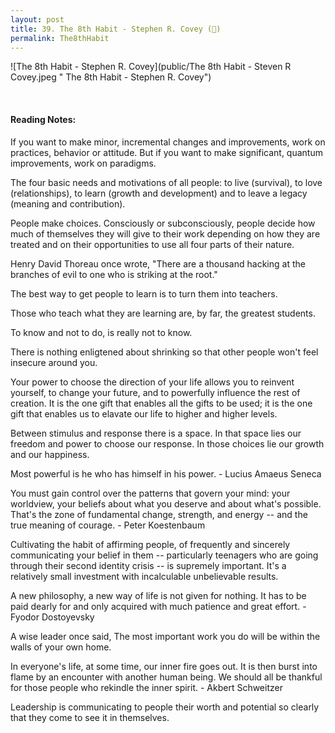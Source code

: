 ```yaml
---
layout: post
title: 39. The 8th Habit - Stephen R. Covey (📖)
permalink: The8thHabit
---
```


![The 8th Habit - Stephen R. Covey](public/The 8th Habit - Steven R Covey.jpeg " The 8th Habit - Stephen R. Covey")

<!-- <!-- **Rating > -->

<br>

#### Reading Notes:

If you want to make minor, incremental changes and improvements, work on practices, behavior or attitude. But if you want to make significant, quantum improvements, work on paradigms.

The four basic needs and motivations of all people: to live (survival), to love (relationships), to learn (growth and development) and to leave a legacy (meaning and contribution).

People make choices. Consciously or subconsciously, people decide how much of themselves they will give to their work depending on how they are treated and on their opportunities to use all four parts of their nature.

Henry David Thoreau once wrote, "There are a thousand hacking at the branches of evil to one who is striking at the root."

The best way to get people to learn is to turn them into teachers.

Those who teach what they are learning are, by far, the greatest students.

To know and not to do, is really not to know.

There is nothing enligtened about shrinking so that other people won't feel insecure around you.

Your power to choose the direction of your life allows you to reinvent yourself, to change your future, and to powerfully influence the rest of creation. It is the one gift that enables all the gifts to be used; it is the one gift that enables us to elavate our life to higher and higher levels.

Between stimulus and response there is a space.
In that space lies our freedom and power to choose our response.
In those choices lie our growth and our happiness.

Most powerful is he who has himself in his power. - Lucius Amaeus Seneca

You must gain control over the patterns that govern your mind: your worldview, your beliefs about what you deserve and about what's possible. That's the zone of fundamental change, strength, and energy -- and the true meaning of courage. - Peter Koestenbaum

Cultivating the habit of affirming people, of frequently and sincerely communicating your belief in them -- particularly teenagers who are going through their second identity crisis -- is supremely important. It's a relatively small investment with incalculable unbelievable results.

A new philosophy, a new way of life is not given for nothing. It has to be paid dearly for and only acquired with much patience and great effort. - Fyodor Dostoyevsky

A wise leader once said, The most important work you do will be within the walls of your own home.

In everyone's life, at some time, our inner fire goes out. It is then burst into flame by an encounter with another human being. We should all be thankful for those people who rekindle the inner spirit. - Akbert Schweitzer

Leadership is communicating to people their worth and potential so clearly that they come to see it in themselves.
